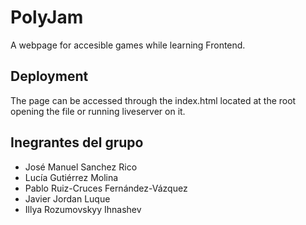 # PolyJam
A webpage for accesible games while learning Frontend.
## Deployment
The page can be accessed through the index.html located at the root opening the file or running liveserver on it.

## Inegrantes del grupo
* José Manuel Sanchez Rico
* Lucía Gutiérrez Molina
* Pablo Ruiz-Cruces Fernández-Vázquez
* Javier Jordan Luque
* Illya Rozumovskyy Ihnashev